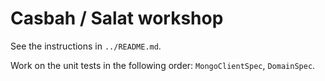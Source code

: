 # Casbah / Salat workshop

See the instructions in `../README.md`.

Work on the unit tests in the following order: `MongoClientSpec`, `DomainSpec`.
